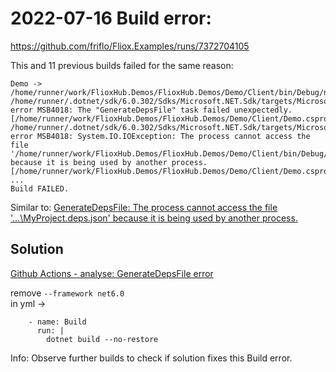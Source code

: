 

# 2022-07-16  Build error:

https://github.com/friflo/Fliox.Examples/runs/7372704105

This and 11 previous builds failed for the same reason:

```
Demo -> /home/runner/work/FlioxHub.Demos/FlioxHub.Demos/Demo/Client/bin/Debug/net6.0/Demo.dll
/home/runner/.dotnet/sdk/6.0.302/Sdks/Microsoft.NET.Sdk/targets/Microsoft.NET.Sdk.targets(176,5): error MSB4018: The "GenerateDepsFile" task failed unexpectedly. [/home/runner/work/FlioxHub.Demos/FlioxHub.Demos/Demo/Client/Demo.csproj]
/home/runner/.dotnet/sdk/6.0.302/Sdks/Microsoft.NET.Sdk/targets/Microsoft.NET.Sdk.targets(176,5): error MSB4018: System.IO.IOException: The process cannot access the file '/home/runner/work/FlioxHub.Demos/FlioxHub.Demos/Demo/Client/bin/Debug/net6.0/Demo.deps.json' because it is being used by another process. [/home/runner/work/FlioxHub.Demos/FlioxHub.Demos/Demo/Client/Demo.csproj]
...
Build FAILED.
```

Similar to:
[GenerateDepsFile: The process cannot access the file '...\MyProject.deps.json' because it is being used by another process.](https://github.com/dotnet/sdk/issues/2902#issuecomment-460742123)

## Solution

[Github Actions - analyse: GenerateDepsFile error](https://github.com/friflo/Fliox.Examples/commit/1a6fefc26a1b5d60c43a1f9eb7c389fc0e46dfed)

remove `--framework net6.0`  
in yml ->
```
    - name: Build
      run: |
        dotnet build --no-restore
```

Info: Observe further builds to check if solution fixes this Build error.